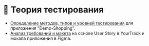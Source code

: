 # 📔 Теория тестирования

 <ul>
<li>  <a href="https://docs.google.com/spreadsheets/d/1PuTD68c_8UU3hNjbInkOlfuhdctjqVZ309iDtPAPmLI/edit?gid=0#gid=0">Определение методов, типов и уровней тестирования</a> для приложения "Demo-Shopping". </li> 
<li>  <a href="https://docs.google.com/spreadsheets/d/1WdfBOKHmpUc9LOP9rD9P1UQ6aQtu5AJ5i7NaHL7ADEY/edit?usp=sharing">Анализ требований и макета</a> на основе User Story в YourTrack и мокапа приложения в Figma. </li>
</ul>
